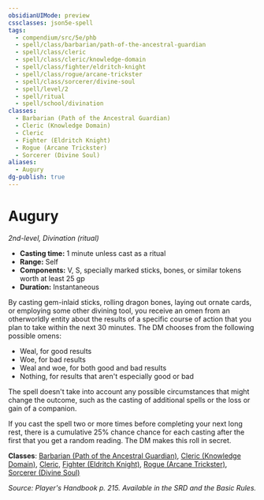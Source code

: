 ```yaml
---
obsidianUIMode: preview
cssclasses: json5e-spell
tags:
  - compendium/src/5e/phb
  - spell/class/barbarian/path-of-the-ancestral-guardian
  - spell/class/cleric
  - spell/class/cleric/knowledge-domain
  - spell/class/fighter/eldritch-knight
  - spell/class/rogue/arcane-trickster
  - spell/class/sorcerer/divine-soul
  - spell/level/2
  - spell/ritual
  - spell/school/divination
classes:
  - Barbarian (Path of the Ancestral Guardian)
  - Cleric (Knowledge Domain)
  - Cleric
  - Fighter (Eldritch Knight)
  - Rogue (Arcane Trickster)
  - Sorcerer (Divine Soul)
aliases:
  - Augury
dg-publish: true
---
```

# Augury
*2nd-level, Divination (ritual)*  

- **Casting time:** 1 minute unless cast as a ritual
- **Range:** Self
- **Components:** V, S, specially marked sticks, bones, or similar tokens worth at least 25 gp
- **Duration:** Instantaneous

By casting gem-inlaid sticks, rolling dragon bones, laying out ornate cards, or employing some other divining tool, you receive an omen from an otherworldly entity about the results of a specific course of action that you plan to take within the next 30 minutes. The DM chooses from the following possible omens:

- Weal, for good results  
- Woe, for bad results  
- Weal and woe, for both good and bad results  
- Nothing, for results that aren't especially good or bad  

The spell doesn't take into account any possible circumstances that might change the outcome, such as the casting of additional spells or the loss or gain of a companion.

If you cast the spell two or more times before completing your next long rest, there is a cumulative 25% chance chance for each casting after the first that you get a random reading. The DM makes this roll in secret.

**Classes**: [Barbarian (Path of the Ancestral Guardian)](/Admin/CLI/classes/barbarian-path-of-the-ancestral-guardian-xge.md), [Cleric (Knowledge Domain)](/Admin/CLI/classes/cleric-knowledge-domain.md), [Cleric](/Admin/CLI/classes/cleric.md), [Fighter (Eldritch Knight)](/Admin/CLI/classes/fighter-eldritch-knight.md), [Rogue (Arcane Trickster)](/Admin/CLI/classes/rogue-arcane-trickster.md), [Sorcerer (Divine Soul)](/Admin/CLI/classes/sorcerer-divine-soul-xge.md)

*Source: Player's Handbook p. 215. Available in the SRD and the Basic Rules.*